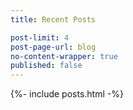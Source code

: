 ```yaml
---
title: Recent Posts

post-limit: 4
post-page-url: blog
no-content-wrapper: true
published: false
---
```

{%- include posts.html -%}